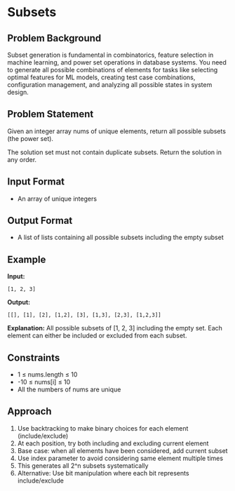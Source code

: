 # Subsets

## Problem Background
Subset generation is fundamental in combinatorics, feature selection in machine learning, and power set operations in database systems. You need to generate all possible combinations of elements for tasks like selecting optimal features for ML models, creating test case combinations, configuration management, and analyzing all possible states in system design.

## Problem Statement
Given an integer array nums of unique elements, return all possible subsets (the power set).

The solution set must not contain duplicate subsets. Return the solution in any order.

## Input Format
* An array of unique integers

## Output Format
* A list of lists containing all possible subsets including the empty subset

## Example
**Input:**
```
[1, 2, 3]
```

**Output:**
```
[[], [1], [2], [1,2], [3], [1,3], [2,3], [1,2,3]]
```

**Explanation:**
All possible subsets of [1, 2, 3] including the empty set. Each element can either be included or excluded from each subset.

## Constraints
* 1 ≤ nums.length ≤ 10
* -10 ≤ nums[i] ≤ 10
* All the numbers of nums are unique

## Approach
1. Use backtracking to make binary choices for each element (include/exclude)
2. At each position, try both including and excluding current element
3. Base case: when all elements have been considered, add current subset
4. Use index parameter to avoid considering same element multiple times
5. This generates all 2^n subsets systematically
6. Alternative: Use bit manipulation where each bit represents include/exclude